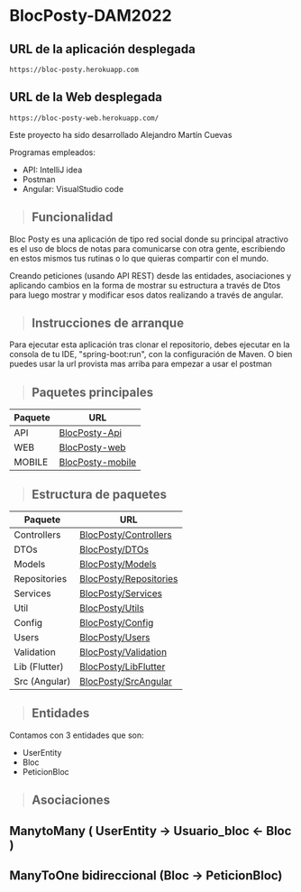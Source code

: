 # BlocPosty-DAM2022

## URL de la aplicación desplegada

`https://bloc-posty.herokuapp.com`

## URL de la Web desplegada

`https://bloc-posty-web.herokuapp.com/`



Este proyecto ha sido desarrollado Alejandro Martín Cuevas

Programas empleados:

- API: IntelliJ idea
- Postman
- Angular: VisualStudio code

>## Funcionalidad
  Bloc Posty es una aplicación de tipo red social donde su principal atractivo es el uso de blocs de notas para comunicarse con otra gente, escribiendo en estos mismos tus rutinas o lo que quieras compartir con el mundo.
  
  Creando peticiones (usando API REST) desde las entidades, asociaciones y aplicando cambios en la forma de mostrar su estructura a través de Dtos para luego mostrar y modificar esos datos realizando a través de angular.
  
>## Instrucciones de arranque
  Para ejecutar esta aplicación tras clonar el repositorio, debes ejecutar en la consola de tu IDE, "spring-boot:run", con la configuración de Maven. O bien puedes usar la url provista mas arriba para empezar a usar el postman

>## Paquetes principales
| Paquete | URL |
| ------ | ------ |
| API | [BlocPosty-Api](https://github.com/alejandrosalesianos/BlocPosty-DAM2022/tree/master/BlocPosty_api) |
| WEB | [BlocPosty-web](https://github.com/alejandrosalesianos/BlocPosty-DAM2022/tree/master/BlocPosty_web) |
| MOBILE | [BlocPosty-mobile](https://github.com/alejandrosalesianos/BlocPosty-DAM2022/tree/master/blocPosty_flutter) |

>## Estructura de paquetes
| Paquete | URL |
| ------ | ------ |
| Controllers | [BlocPosty/Controllers](https://github.com/alejandrosalesianos/BlocPosty-DAM2022/tree/master/BlocPosty_api/src/main/java/com/salesianos/dam/BlocPosty/controller) |
| DTOs | [BlocPosty/DTOs](https://github.com/alejandrosalesianos/BlocPosty-DAM2022/tree/master/BlocPosty_api/src/main/java/com/salesianos/dam/BlocPosty/model/dto) |
| Models | [BlocPosty/Models](https://github.com/alejandrosalesianos/BlocPosty-DAM2022/tree/master/BlocPosty_api/src/main/java/com/salesianos/dam/BlocPosty/model) |
| Repositories | [BlocPosty/Repositories](https://github.com/alejandrosalesianos/BlocPosty-DAM2022/tree/master/BlocPosty_api/src/main/java/com/salesianos/dam/BlocPosty/repositories)
| Services | [BlocPosty/Services](https://github.com/alejandrosalesianos/BlocPosty-DAM2022/tree/master/BlocPosty_api/src/main/java/com/salesianos/dam/BlocPosty/services)
| Util | [BlocPosty/Utils](https://github.com/alejandrosalesianos/BlocPosty-DAM2022/tree/master/BlocPosty_api/src/main/java/com/salesianos/dam/BlocPosty/utils)
| Config | [BlocPosty/Config](https://github.com/alejandrosalesianos/BlocPosty-DAM2022/tree/master/BlocPosty_api/src/main/java/com/salesianos/dam/BlocPosty/config)
| Users | [BlocPosty/Users](https://github.com/alejandrosalesianos/BlocPosty-DAM2022/tree/master/BlocPosty_api/src/main/java/com/salesianos/dam/BlocPosty/users)
| Validation | [BlocPosty/Validation](https://github.com/alejandrosalesianos/BlocPosty-DAM2022/tree/master/BlocPosty_api/src/main/java/com/salesianos/dam/BlocPosty/validation)
| Lib (Flutter) | [BlocPosty/LibFlutter](https://github.com/alejandrosalesianos/BlocPosty-DAM2022/tree/master/blocPosty_flutter/lib)
| Src (Angular) | [BlocPosty/SrcAngular](https://github.com/alejandrosalesianos/BlocPosty-DAM2022/tree/master/BlocPosty-web/src)

>## Entidades
  Contamos con 3 entidades que son:
  - UserEntity
  - Bloc
  - PeticionBloc

  
>## Asociaciones
## ManytoMany ( UserEntity -> Usuario_bloc <- Bloc )


## ManyToOne bidireccional (Bloc -> PeticionBloc)
